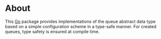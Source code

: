 # About

This [Go](https://golang.org) package provides implementations
of the queue abstract data type
based on a simple configuration scheme in a type-safe manner.
For created queues, type safety is ensured at compile time.
